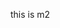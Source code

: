 this is m2

<!---
codewithsubir/codewithsubir is a ✨ special ✨ repository because its `README.md` (this file) appears on your GitHub profile.
You can click the Preview link to take a look at your changes.
--->
